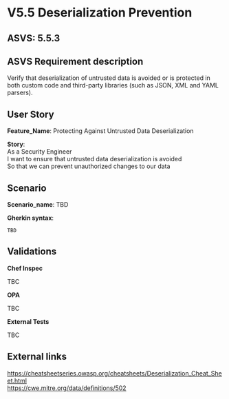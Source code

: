 # V5.5 Deserialization Prevention

## ASVS: 5.5.3

## ASVS Requirement description

Verify that deserialization of untrusted data is avoided or is
protected in both custom code and third-party libraries (such as
JSON, XML and YAML parsers).

## User Story

**Feature_Name**: Protecting Against Untrusted Data Deserialization

**Story**:\
As a Security Engineer\
I want to ensure that untrusted data deserialization is avoided\
So that we can prevent unauthorized changes to our data

## Scenario

**Scenario_name**: TBD

**Gherkin syntax**:

```gherkin
TBD
```

## Validations

**Chef Inspec**

TBC

**OPA**

TBC

**External Tests**

TBC

## External links

<https://cheatsheetseries.owasp.org/cheatsheets/Deserialization_Cheat_Sheet.html> \
<https://cwe.mitre.org/data/definitions/502>
